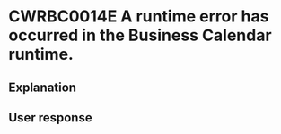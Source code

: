 # CWRBC0014E A runtime error has occurred in the Business Calendar runtime.

## Explanation

## User response